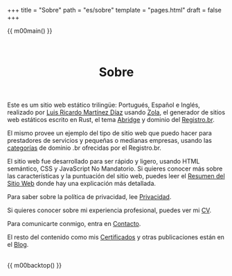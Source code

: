 +++
title = "Sobre"
path = "es/sobre"
template = "pages.html"
draft = false
+++

{{ m00main() }}
<div class="box">
<br>
<h1 style="text-align: center;">Sobre</h1>
<br>

Este es um sitio web estático trilingüe: Portugués, Español e Inglés, realizado por [Luis Ricardo Martínez Díaz](https://github.com/m00sp) usando [Zola](https://www.getzola.org/), el generador de sitios web estáticos escrito en Rust, el tema [Abridge](https://github.com/Jieiku/abridge) y dominio del [Registro.br](https://registro.br).

El mismo provee un ejemplo del tipo de sitio web que puedo hacer para prestadores de servicios y pequeñas o medianas empresas, usando las [categorías](https://registro.br/dominio/categorias/) de dominio .br ofrecidas por el Registro.br.

El sitio web fue desarrollado para ser rápido y ligero, usando HTML semántico, CSS y JavaScript No Mandatorio. Si quieres conocer más sobre las características y la puntuación del sitio web, puedes leer el [Resumen del Sitio Web](@/blog/resumo/index.es.md) donde hay una explicación más detallada.

Para saber sobre la política de privacidad, lee [Privacidad](@/pages/privacidade.es.md).

Si quieres conocer sobre mi experiencia profesional, puedes ver mi [CV](@/pages/cv.es.md).

Para comunicarte conmigo, entra en [Contacto](@/pages/contato.es.md).

El resto del contenido como mis [Certificados](@/blog/certificados/index.es.md) y otras publicaciones están en el [Blog](@/blog/_index.es.md).

<br>
</div>
{{ m00backtop() }}
